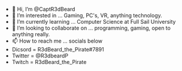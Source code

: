 - 👋 Hi, I’m @CaptR3dBeard
- 👀 I’m interested in ... Gaming, PC's, VR, anything technology.
- 🌱 I’m currently learning ... Computer Science at Full Sail University
- 💞️ I’m looking to collaborate on ... programming, gaming, open to anything really.
- 📫 How to reach me ... socials below
- Dicsord = R3dBeard_the_Pirate#7891
- Twitter = @R3dbeardP
- Twitch = R3dBeard_the_Pirate

<!---
CaptR3dBeard/CaptR3dBeard is a ✨ special ✨ repository because its `README.md` (this file) appears on your GitHub profile.
You can click the Preview link to take a look at your changes.
--->
